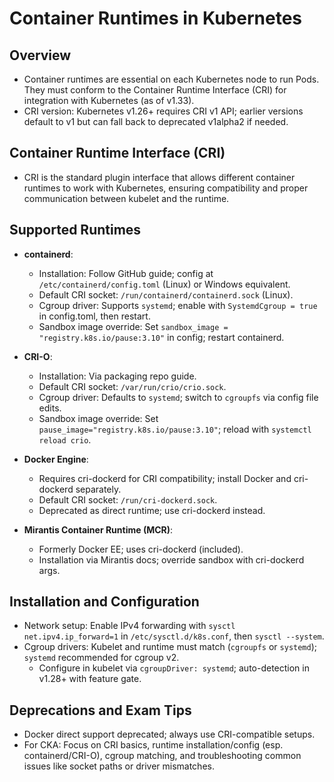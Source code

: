 # Container Runtimes in Kubernetes

## Overview
- Container runtimes are essential on each Kubernetes node to run Pods. They must conform to the Container Runtime Interface (CRI) for integration with Kubernetes (as of v1.33).
- CRI version: Kubernetes v1.26+ requires CRI v1 API; earlier versions default to v1 but can fall back to deprecated v1alpha2 if needed.

## Container Runtime Interface (CRI)
- CRI is the standard plugin interface that allows different container runtimes to work with Kubernetes, ensuring compatibility and proper communication between kubelet and the runtime.

## Supported Runtimes
- **containerd**:
  - Installation: Follow GitHub guide; config at `/etc/containerd/config.toml` (Linux) or Windows equivalent.
  - Default CRI socket: `/run/containerd/containerd.sock` (Linux).
  - Cgroup driver: Supports `systemd`; enable with `SystemdCgroup = true` in config.toml, then restart.
  - Sandbox image override: Set `sandbox_image = "registry.k8s.io/pause:3.10"` in config; restart containerd.

- **CRI-O**:
  - Installation: Via packaging repo guide.
  - Default CRI socket: `/var/run/crio/crio.sock`.
  - Cgroup driver: Defaults to `systemd`; switch to `cgroupfs` via config file edits.
  - Sandbox image override: Set `pause_image="registry.k8s.io/pause:3.10"`; reload with `systemctl reload crio`.

- **Docker Engine**:
  - Requires cri-dockerd for CRI compatibility; install Docker and cri-dockerd separately.
  - Default CRI socket: `/run/cri-dockerd.sock`.
  - Deprecated as direct runtime; use cri-dockerd instead.

- **Mirantis Container Runtime (MCR)**:
  - Formerly Docker EE; uses cri-dockerd (included).
  - Installation via Mirantis docs; override sandbox with cri-dockerd args.

## Installation and Configuration
- Network setup: Enable IPv4 forwarding with `sysctl net.ipv4.ip_forward=1` in `/etc/sysctl.d/k8s.conf`, then `sysctl --system`.
- Cgroup drivers: Kubelet and runtime must match (`cgroupfs` or `systemd`); `systemd` recommended for cgroup v2.
  - Configure in kubelet via `cgroupDriver: systemd`; auto-detection in v1.28+ with feature gate.

## Deprecations and Exam Tips
- Docker direct support deprecated; always use CRI-compatible setups.
- For CKA: Focus on CRI basics, runtime installation/config (esp. containerd/CRI-O), cgroup matching, and troubleshooting common issues like socket paths or driver mismatches.

